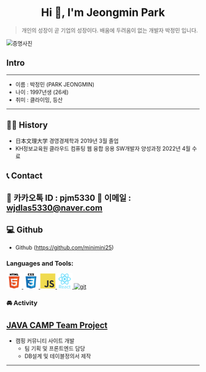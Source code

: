 <h1 align="center">Hi 👋, I'm Jeongmin Park</h1>

> 개인의 성장이 곧 기업의 성장이다. 배움에 두려움이 없는 개발자 박정민 입니다.
<img src='https://user-images.githubusercontent.com/88760756/159838761-86520e8c-3281-4300-a8b7-dc83a8f3eefd.jpg' alt='증명사진' width=200, height=260>

## Intro
---
- 이름 : 박정민 (PARK JEONGMIN)
- 나이 : 1997년생 (26세)
- 취미 : 클라이밍, 등산
---
## 👨‍🎓 History
- 日本文理大学 경영경제학과 2019년 3월 졸업
- KH정보교육원 클라우드 컴퓨팅 웹 융합 응용 SW개발자 양성과정
 2022년 4월 수료 

## 📞  Contact

📱 카카오톡  ID  : pjm5330
📱 이메일 : wjdlas5330@naver.com
---
## 💻 Github 

- Github (https://github.com/minimini25)

<h3 align="left">Languages and Tools:</h3>
<p align="left">
<a href="https://www.w3.org/html/" target="_blank"> <img src="https://raw.githubusercontent.com/devicons/devicon/master/icons/html5/html5-original-wordmark.svg" alt="html5" width="40" height="40"/> </a> 
<a href="https://www.w3schools.com/css/" target="_blank"> <img src="https://raw.githubusercontent.com/devicons/devicon/master/icons/css3/css3-original-wordmark.svg" alt="css3" width="40" height="40"/> </a> 
<a href="https://developer.mozilla.org/en-US/docs/Web/JavaScript" target="_blank"> <img src="https://raw.githubusercontent.com/devicons/devicon/master/icons/javascript/javascript-original.svg" alt="javascript" width="40" height="40"/> </a>
<a href="https://reactjs.org/" target="_blank"> <img src="https://raw.githubusercontent.com/devicons/devicon/master/icons/react/react-original-wordmark.svg" alt="react" width="40" height="40"/> </a>
<a href="https://git-scm.com/" target="_blank"> <img src="https://www.vectorlogo.zone/logos/git-scm/git-scm-icon.svg" alt="git" width="40" height="40"/> </a> 
</p>


### 🚘 Activity

## [JAVA CAMP Team Project](https://github.com/Lee-MinJa/JAVA_CAMP)

- 캠핑 커뮤니티 사이트 개발
    - 팀 기획 및 프론트엔드 담당
    - DB설계 및 테이블정의서 제작

---
